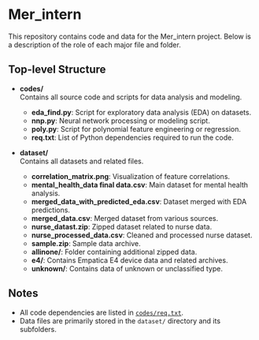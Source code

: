 # Mer_intern

This repository contains code and data for the Mer_intern project. Below is a description of the role of each major file and folder.

## Top-level Structure



- **codes/**  
  Contains all source code and scripts for data analysis and modeling.
    - **eda_find.py**: Script for exploratory data analysis (EDA) on datasets.
    - **nnp.py**: Neural network processing or modeling script.
    - **poly.py**: Script for polynomial feature engineering or regression.
    - **req.txt**: List of Python dependencies required to run the code.
    
- **dataset/**  
  Contains all datasets and related files.
    - **correlation_matrix.png**: Visualization of feature correlations.
    - **mental_health_data final data.csv**: Main dataset for mental health analysis.
    - **merged_data_with_predicted_eda.csv**: Dataset merged with EDA predictions.
    - **merged_data.csv**: Merged dataset from various sources.
    - **nurse_datast.zip**: Zipped dataset related to nurse data.
    - **nurse_processed_data.csv**: Cleaned and processed nurse dataset.
    - **sample.zip**: Sample data archive.
    - **allinone/**: Folder containing additional zipped data.
    - **e4/**: Contains Empatica E4 device data and related archives.
    - **unknown/**: Contains data of unknown or unclassified type.
 ## Notes

- All code dependencies are listed in [`codes/req.txt`](Mer_intern/codes/req.txt).
- Data files are primarily stored in the `dataset/` directory and its subfolders.

